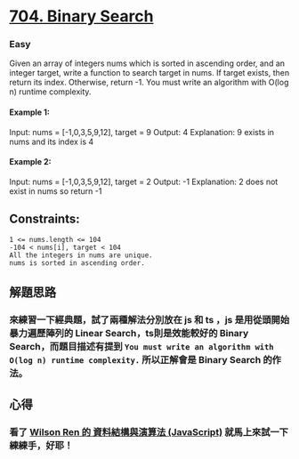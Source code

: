 # [704. Binary Search](https://leetcode.com/problems/binary-search/)

### Easy

Given an array of integers nums which is sorted in ascending order, and an integer target, write a function to search target in nums. If target exists, then return its index. Otherwise, return -1.
You must write an algorithm with O(log n) runtime complexity.


#### Example 1:
Input: nums = [-1,0,3,5,9,12], target = 9
Output: 4
Explanation: 9 exists in nums and its index is 4

#### Example 2:
Input: nums = [-1,0,3,5,9,12], target = 2
Output: -1
Explanation: 2 does not exist in nums so return -1


## Constraints:
```
1 <= nums.length <= 104  
-104 < nums[i], target < 104  
All the integers in nums are unique.  
nums is sorted in ascending order.  
```

## 解題思路
### 來練習一下經典題，試了兩種解法分別放在 js 和 ts ，js 是用從頭開始暴力遍歷陣列的 Linear Search，ts則是效能較好的 Binary Search，而題目描述有提到 `You must write an algorithm with O(log n) runtime complexity.` 所以正解會是 Binary Search 的作法。

## 心得
### 看了 [Wilson Ren 的 資料結構與演算法 (JavaScript)](https://www.udemy.com/course/algorithm-data-structure) 就馬上來試一下練練手，好耶！